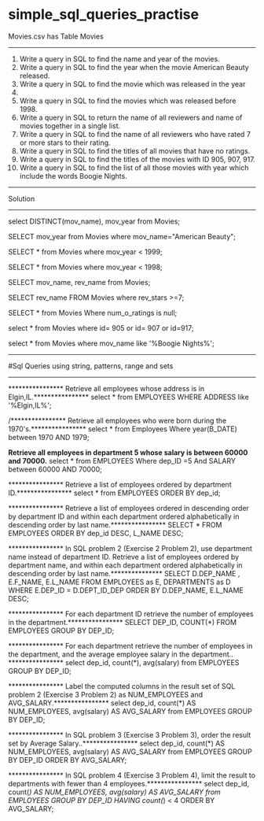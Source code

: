 
# simple_sql_queries_practise
Movies.csv has Table Movies
********************************************************************************
1. Write a query in SQL to find the name and year of the movies.
2. Write a query in SQL to find the year when the movie American Beauty
released.
3. Write a query in SQL to find the movie which was released in the year
1999.
4. Write a query in SQL to find the movies which was released before 1998. 
5. Write a query in SQL to return the name of all reviewers and name of
movies together in a single list.
6. Write a query in SQL to find the name of all reviewers who have rated 7 or
more stars to their rating.
7. Write a query in SQL to find the titles of all movies that have no ratings.
8. Write a query in SQL to find the titles of the movies with ID 905, 907, 917.
9. Write a query in SQL to find the list of all those movies with year which
include the words Boogie Nights.

************************************************************************
Solution
************************************************************************
select DISTINCT(mov_name), mov_year from Movies;

SELECT mov_year from Movies where mov_name="American Beauty";

SELECT * from Movies where mov_year < 1999;

SELECT * from Movies where mov_year < 1998;

SELECT mov_name, rev_name from Movies;

SELECT rev_name FROM Movies where rev_stars >=7;

SELECT * from Movies Where num_o_ratings is null;

select * from Movies where id= 905 or id= 907 or id=917;

select * from Movies where  mov_name  like '%Boogie Nights%';


***************************************************************************************
#Sql Queries using string, patterns, range and sets
***************************************************************************************

**************** Retrieve all employees whose address is in Elgin,IL.****************
select * from EMPLOYEES  WHERE ADDRESS like '%Elgin,IL%';

/**************** Retrieve all employees who were born during the 1970's.****************
select * from Employees Where year(B_DATE) between 1970 AND 1979;

****************Retrieve all employees in department 5 whose salary is between 60000 and 70000.****************
select * from EMPLOYEES Where dep_ID =5 And SALARY between 60000 AND 70000;

**************** Retrieve a list of employees ordered by department ID.****************
select * from EMPLOYEES ORDER BY dep_id;

**************** Retrieve a list of employees ordered in descending order by department ID and within each department ordered alphabetically in descending order by last name.****************
SELECT * FROM EMPLOYEES ORDER BY dep_id DESC, L_NAME DESC;

**************** In SQL problem 2 (Exercise 2 Problem 2), use department name instead of department ID. Retrieve a list of employees ordered by department name, and within each department ordered alphabetically in descending order by last name.***************
SELECT D.DEP_NAME , E.F_NAME, E.L_NAME FROM EMPLOYEES as E, DEPARTMENTS as D WHERE E.DEP_ID = D.DEPT_ID_DEP ORDER BY D.DEP_NAME, E.L_NAME DESC;

**************** For each department ID retrieve the number of employees in the department.****************
SELECT DEP_ID, COUNT(*) FROM EMPLOYEES GROUP BY DEP_ID;

**************** For each department retrieve the number of employees in the department, and the average employee salary in the department.. ****************
select dep_id, count(*), avg(salary) from EMPLOYEES GROUP BY DEP_ID;

**************** Label the computed columns in the result set of SQL problem 2 (Exercise 3 Problem 2) as NUM_EMPLOYEES and AVG_SALARY.****************
select dep_id, count(*) AS NUM_EMPLOYEES, avg(salary) AS AVG_SALARY from EMPLOYEES GROUP BY DEP_ID;

**************** In SQL problem 3 (Exercise 3 Problem 3), order the result set by Average Salary..****************
select dep_id, count(*) AS NUM_EMPLOYEES, avg(salary) AS AVG_SALARY from EMPLOYEES GROUP BY DEP_ID ORDER BY AVG_SALARY;

**************** In SQL problem 4 (Exercise 3 Problem 4), limit the result to departments with fewer than 4 employees.****************
select dep_id, count(*) AS NUM_EMPLOYEES, avg(salary) AS AVG_SALARY from EMPLOYEES GROUP BY DEP_ID HAVING count(*) < 4 ORDER BY AVG_SALARY;

